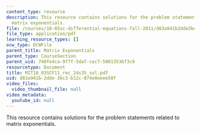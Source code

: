 ```yaml
---
content_type: resource
description: This resource contains solutions for the problem statements related to
  matrix exponentials.
file: /courses/18-03sc-differential-equations-fall-2011/d83a941b2dde3bc3b12c874e8eeee50f_MIT18_03SCF11_rec_24s35_sol.pdf
file_type: application/pdf
learning_resource_types: []
ocw_type: OCWFile
parent_title: Matrix Exponentials
parent_type: CourseSection
parent_uid: 740fe4ca-9f7f-5daf-cec7-50013536f3c9
resourcetype: Document
title: MIT18_03SCF11_rec_24s35_sol.pdf
uid: d83a941b-2dde-3bc3-b12c-874e8eeee50f
video_files:
  video_thumbnail_file: null
video_metadata:
  youtube_id: null
---
```

This resource contains solutions for the problem statements related to matrix exponentials.

